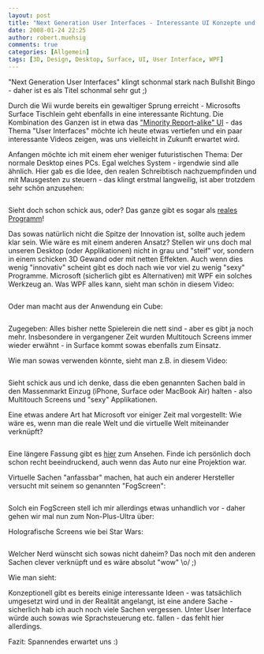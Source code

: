 ```yaml
---
layout: post
title: "Next Generation User Interfaces - Interessante UI Konzepte und Formen"
date: 2008-01-24 22:25
author: robert.muehsig
comments: true
categories: [Allgemein]
tags: [3D, Design, Desktop, Surface, UI, User Interface, WPF]
---
```

<p>"Next Generation User Interfaces" klingt schonmal stark nach Bullshit Bingo - daher ist es als Titel schonmal sehr gut ;)</p> <p>Durch die Wii wurde bereits ein gewaltiger Sprung erreicht - Microsofts Surface Tischlein geht ebenfalls in eine interessante Richtung. Die Kombination des Ganzen ist in etwa das <a href="http://code-inside.de/blog/2008/01/23/minority-report-user-interface-mit-wpf-und-der-wii/" target="_blank">"Minority Report-alike" UI</a> - das Thema "User Interfaces" möchte ich heute etwas vertiefen und ein paar interessante Videos zeigen, was uns vielleicht in Zukunft erwartet wird.</p> <p>Anfangen möchte ich mit einem eher weniger futuristischen Thema: Der normale Desktop eines PCs. Egal welches System - irgendwie sind alle ähnlich. Hier gab es die Idee, den realen Schreibtisch nachzuempfinden und mit Mausgesten zu steuern - das klingt erstmal langweilig, ist aber trotzdem sehr schön anzusehen:</p> <div class="wlWriterSmartContent" id="scid:5737277B-5D6D-4f48-ABFC-DD9C333F4C5D:75d1d2d0-7139-41a0-868c-782332d83405" style="padding-right: 0px; display: inline; padding-left: 0px; padding-bottom: 0px; margin: 0px; padding-top: 0px"><div id="f2af6a2e-3dca-4d92-a4b0-b93e00be4603" style="margin: 0px; padding: 0px; display: inline;"><div><a href="http://youtube.com/watch?v=M0ODskdEPnQ&amp;feature=related" target="_new"><img src="{{BASE_PATH}}/assets/wp-images/videod5f76f2b7adb.jpg" galleryimg="no" onload="var downlevelDiv = document.getElementById('f2af6a2e-3dca-4d92-a4b0-b93e00be4603'); downlevelDiv.innerHTML = &quot;&lt;div&gt;&lt;object width=\&quot;425\&quot; height=\&quot;350\&quot;&gt;&lt;param name=\&quot;movie\&quot; value=\&quot;http://www.youtube.com/v/M0ODskdEPnQ&amp;feature=related\&quot;&gt;&lt;\/param&gt;&lt;param name=\&quot;wmode\&quot; value=\&quot;transparent\&quot;&gt;&lt;\/param&gt;&lt;embed src=\&quot;http://www.youtube.com/v/M0ODskdEPnQ&amp;feature=related\&quot; type=\&quot;application/x-shockwave-flash\&quot; wmode=\&quot;transparent\&quot; width=\&quot;425\&quot; height=\&quot;350\&quot;&gt;&lt;\/embed&gt;&lt;\/object&gt;&lt;\/div&gt;&quot;;" alt=""></a></div></div></div> <p>Sieht doch schon schick aus, oder? Das ganze gibt es sogar als <a href="http://youtube.com/watch?v=Mk_-G96Szw0&amp;feature=related" target="_blank">reales Programm</a>!</p> <p>Das sowas natürlich nicht die Spitze der Innovation ist, sollte auch jedem klar sein. Wie wäre es mit einem anderen Ansatz? Stellen wir uns doch mal unseren Desktop (oder Applikationen) nicht in grau und "steif" vor, sondern in einem schicken 3D Gewand oder mit netten Effekten. Auch wenn dies wenig "innovativ" scheint gibt es doch nach wie vor viel zu wenig "sexy" Programme. Microsoft (sicherlich gibt es Alternativen) mit WPF ein solches Werkzeug an. Was WPF alles kann, sieht man schön in diesem Video:</p> <div class="wlWriterSmartContent" id="scid:5737277B-5D6D-4f48-ABFC-DD9C333F4C5D:b74449a9-135c-48a8-804e-677cbaf44ba9" style="padding-right: 0px; display: inline; padding-left: 0px; padding-bottom: 0px; margin: 0px; padding-top: 0px"><div id="c5f0c9b1-e3fe-42bd-8931-bbf154d7e2da" style="margin: 0px; padding: 0px; display: inline;"><div><a href="http://youtube.com/watch?v=BUBOQFvh6yI" target="_new"><img src="{{BASE_PATH}}/assets/wp-images/videob960c0c5fecd.jpg" galleryimg="no" onload="var downlevelDiv = document.getElementById('c5f0c9b1-e3fe-42bd-8931-bbf154d7e2da'); downlevelDiv.innerHTML = &quot;&lt;div&gt;&lt;object width=\&quot;425\&quot; height=\&quot;350\&quot;&gt;&lt;param name=\&quot;movie\&quot; value=\&quot;http://www.youtube.com/v/BUBOQFvh6yI\&quot;&gt;&lt;\/param&gt;&lt;param name=\&quot;wmode\&quot; value=\&quot;transparent\&quot;&gt;&lt;\/param&gt;&lt;embed src=\&quot;http://www.youtube.com/v/BUBOQFvh6yI\&quot; type=\&quot;application/x-shockwave-flash\&quot; wmode=\&quot;transparent\&quot; width=\&quot;425\&quot; height=\&quot;350\&quot;&gt;&lt;\/embed&gt;&lt;\/object&gt;&lt;\/div&gt;&quot;;" alt=""></a></div></div></div> <p>Oder man macht aus der Anwendung ein Cube:</p> <div class="wlWriterSmartContent" id="scid:5737277B-5D6D-4f48-ABFC-DD9C333F4C5D:bfb1bd37-2f7b-46c9-b045-baf8a6d46ea3" style="padding-right: 0px; display: inline; padding-left: 0px; padding-bottom: 0px; margin: 0px; padding-top: 0px"><div id="31f4f5bf-1aa9-46d2-9beb-b7371d3e7624" style="margin: 0px; padding: 0px; display: inline;"><div><a href="http://youtube.com/watch?v=gYh_D_XSwtw&amp;feature=related" target="_new"><img src="{{BASE_PATH}}/assets/wp-images/videoa87c9795ee28.jpg" galleryimg="no" onload="var downlevelDiv = document.getElementById('31f4f5bf-1aa9-46d2-9beb-b7371d3e7624'); downlevelDiv.innerHTML = &quot;&lt;div&gt;&lt;object width=\&quot;425\&quot; height=\&quot;350\&quot;&gt;&lt;param name=\&quot;movie\&quot; value=\&quot;http://www.youtube.com/v/gYh_D_XSwtw&amp;feature=related\&quot;&gt;&lt;\/param&gt;&lt;param name=\&quot;wmode\&quot; value=\&quot;transparent\&quot;&gt;&lt;\/param&gt;&lt;embed src=\&quot;http://www.youtube.com/v/gYh_D_XSwtw&amp;feature=related\&quot; type=\&quot;application/x-shockwave-flash\&quot; wmode=\&quot;transparent\&quot; width=\&quot;425\&quot; height=\&quot;350\&quot;&gt;&lt;\/embed&gt;&lt;\/object&gt;&lt;\/div&gt;&quot;;" alt=""></a></div></div></div> <p>Zugegeben: Alles bisher nette Spielerein die nett sind - aber es gibt ja noch mehr. Insbesondere in vergangener Zeit wurden Multitouch Screens immer wieder erwähnt - in Surface kommt sowas ebenfalls zum Einsatz.</p> <p>Wie man sowas verwenden könnte, sieht man z.B. in diesem Video:</p> <p> <div class="wlWriterSmartContent" id="scid:5737277B-5D6D-4f48-ABFC-DD9C333F4C5D:8eb8376d-e599-48d9-b885-75f8d958877d" style="padding-right: 0px; display: inline; padding-left: 0px; padding-bottom: 0px; margin: 0px; padding-top: 0px"><div id="e97e5001-0b10-403d-9332-5d1f6eb5d03a" style="margin: 0px; padding: 0px; display: inline;"><div><a href="http://youtube.com/watch?v=oD-SacHOKqc" target="_new"><img src="{{BASE_PATH}}/assets/wp-images/video275b3dcb68c3.jpg" galleryimg="no" onload="var downlevelDiv = document.getElementById('e97e5001-0b10-403d-9332-5d1f6eb5d03a'); downlevelDiv.innerHTML = &quot;&lt;div&gt;&lt;object width=\&quot;425\&quot; height=\&quot;350\&quot;&gt;&lt;param name=\&quot;movie\&quot; value=\&quot;http://www.youtube.com/v/oD-SacHOKqc\&quot;&gt;&lt;\/param&gt;&lt;param name=\&quot;wmode\&quot; value=\&quot;transparent\&quot;&gt;&lt;\/param&gt;&lt;embed src=\&quot;http://www.youtube.com/v/oD-SacHOKqc\&quot; type=\&quot;application/x-shockwave-flash\&quot; wmode=\&quot;transparent\&quot; width=\&quot;425\&quot; height=\&quot;350\&quot;&gt;&lt;\/embed&gt;&lt;\/object&gt;&lt;\/div&gt;&quot;;" alt=""></a></div></div></div></p> <p>Sieht schick aus und ich denke, dass die eben genannten Sachen bald in den Massenmarkt Einzug (iPhone, Surface oder MacBook Air) halten - also Multitouch Screens und "sexy" Applikationen.</p> <p>Eine etwas andere Art hat Microsoft vor einiger Zeit mal vorgestellt: Wie wäre es, wenn man die reale Welt und die virtuelle Welt miteinander verknüpft?</p> <p> <div class="wlWriterSmartContent" id="scid:5737277B-5D6D-4f48-ABFC-DD9C333F4C5D:2ca8f767-9220-4766-af67-376c3c1dd50a" style="padding-right: 0px; display: inline; padding-left: 0px; padding-bottom: 0px; margin: 0px; padding-top: 0px"><div id="0f09e6a2-cd9e-4815-ac81-fdc57743ceab" style="margin: 0px; padding: 0px; display: inline;"><div><a href="http://youtube.com/watch?v=xujhFInvyxo" target="_new"><img src="{{BASE_PATH}}/assets/wp-images/videoe305ef484e6f.jpg" galleryimg="no" onload="var downlevelDiv = document.getElementById('0f09e6a2-cd9e-4815-ac81-fdc57743ceab'); downlevelDiv.innerHTML = &quot;&lt;div&gt;&lt;object width=\&quot;425\&quot; height=\&quot;350\&quot;&gt;&lt;param name=\&quot;movie\&quot; value=\&quot;http://www.youtube.com/v/xujhFInvyxo\&quot;&gt;&lt;\/param&gt;&lt;param name=\&quot;wmode\&quot; value=\&quot;transparent\&quot;&gt;&lt;\/param&gt;&lt;embed src=\&quot;http://www.youtube.com/v/xujhFInvyxo\&quot; type=\&quot;application/x-shockwave-flash\&quot; wmode=\&quot;transparent\&quot; width=\&quot;425\&quot; height=\&quot;350\&quot;&gt;&lt;\/embed&gt;&lt;\/object&gt;&lt;\/div&gt;&quot;;" alt=""></a></div></div></div></p> <p>Eine längere Fassung gibt es <a href="http://youtube.com/watch?v=xujhFInvyxo" target="_blank">hier</a> zum Ansehen. Finde ich persönlich doch schon recht beeindruckend, auch wenn das Auto nur eine Projektion war.</p> <p>Virtuelle Sachen "anfassbar" machen, hat auch ein anderer Hersteller versucht mit seinem so genannten "FogScreen":</p> <p> <div class="wlWriterSmartContent" id="scid:5737277B-5D6D-4f48-ABFC-DD9C333F4C5D:49c97718-f1f9-4f5c-a5cb-84d4b5bf3c23" style="padding-right: 0px; display: inline; padding-left: 0px; padding-bottom: 0px; margin: 0px; padding-top: 0px"><div id="07c793c8-34fd-4b28-8087-eeb97fe5e7b1" style="margin: 0px; padding: 0px; display: inline;"><div><a href="http://youtube.com/watch?v=0mu0oEifyf0" target="_new"><img src="{{BASE_PATH}}/assets/wp-images/video0e82fe027947.jpg" galleryimg="no" onload="var downlevelDiv = document.getElementById('07c793c8-34fd-4b28-8087-eeb97fe5e7b1'); downlevelDiv.innerHTML = &quot;&lt;div&gt;&lt;object width=\&quot;425\&quot; height=\&quot;350\&quot;&gt;&lt;param name=\&quot;movie\&quot; value=\&quot;http://www.youtube.com/v/0mu0oEifyf0\&quot;&gt;&lt;\/param&gt;&lt;param name=\&quot;wmode\&quot; value=\&quot;transparent\&quot;&gt;&lt;\/param&gt;&lt;embed src=\&quot;http://www.youtube.com/v/0mu0oEifyf0\&quot; type=\&quot;application/x-shockwave-flash\&quot; wmode=\&quot;transparent\&quot; width=\&quot;425\&quot; height=\&quot;350\&quot;&gt;&lt;\/embed&gt;&lt;\/object&gt;&lt;\/div&gt;&quot;;" alt=""></a></div></div></div></p> <p>Solch ein FogScreen stell ich mir allerdings etwas unhandlich vor - daher gehen wir mal nun zum Non-Plus-Ultra über:</p> <p>Holografische Screens wie bei Star Wars:</p> <p> <div class="wlWriterSmartContent" id="scid:5737277B-5D6D-4f48-ABFC-DD9C333F4C5D:5667de8c-0b1f-4911-b92b-c51ee996e9d1" style="padding-right: 0px; display: inline; padding-left: 0px; padding-bottom: 0px; margin: 0px; padding-top: 0px"><div id="a8b250df-8aed-42e0-87fb-a3faba91c01f" style="margin: 0px; padding: 0px; display: inline;"><div><a href="http://youtube.com/watch?v=eimXQxSz3dQ" target="_new"><img src="{{BASE_PATH}}/assets/wp-images/video84f56a497089.jpg" galleryimg="no" onload="var downlevelDiv = document.getElementById('a8b250df-8aed-42e0-87fb-a3faba91c01f'); downlevelDiv.innerHTML = &quot;&lt;div&gt;&lt;object width=\&quot;425\&quot; height=\&quot;350\&quot;&gt;&lt;param name=\&quot;movie\&quot; value=\&quot;http://www.youtube.com/v/eimXQxSz3dQ\&quot;&gt;&lt;\/param&gt;&lt;param name=\&quot;wmode\&quot; value=\&quot;transparent\&quot;&gt;&lt;\/param&gt;&lt;embed src=\&quot;http://www.youtube.com/v/eimXQxSz3dQ\&quot; type=\&quot;application/x-shockwave-flash\&quot; wmode=\&quot;transparent\&quot; width=\&quot;425\&quot; height=\&quot;350\&quot;&gt;&lt;\/embed&gt;&lt;\/object&gt;&lt;\/div&gt;&quot;;" alt=""></a></div></div></div></p> <p>Welcher Nerd wünscht sich sowas nicht daheim? Das noch mit den anderen Sachen clever verknüpft und es wäre absolut "wow" \o/ ;)</p> <p>Wie man sieht: </p> <p>Konzeptionell gibt es bereits einige interessante Ideen - was tatsächlich umgesetzt wird und in der Realität angelangt, ist eine andere Sache - sicherlich hab ich auch noch viele Sachen vergessen. Unter User Interface würde auch sowas wie Sprachsteuerung etc. fallen - das fehlt hier allerdings.</p> <p>Fazit: Spannendes erwartet uns :)</p>
